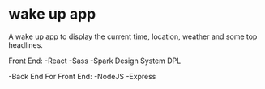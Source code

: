 # wake up app
A wake up app to display the current time, location, weather and some top headlines.

Front End: 
-React
-Sass
-Spark Design System DPL 

-Back End For Front End: 
-NodeJS
-Express

